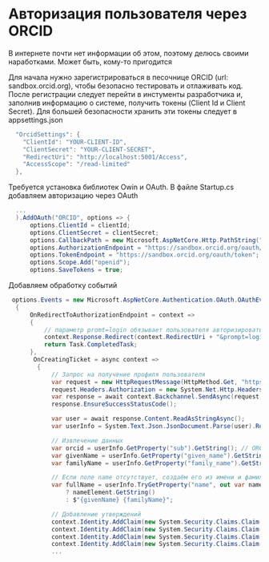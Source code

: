 # Авторизация пользователя через ORCID

В интернете почти нет информации об этом, поэтому делюсь своими наработками. Может быть, кому-то пригодится

Для начала нужно зарегистрироваться в песочнице ORCID (url: sandbox.orcid.org), чтобы безопасно тестировать и отлаживать код. После регистрации следует перейти в инстументы разработчика и, заполнив информацию о системе, получить токены (Client Id и Client Secret). 
Для большей безопасности хранить эти токены следует в appsettings.json

```C#
  "OrcidSettings": {
    "ClientId": "YOUR-CLIENT-ID",
    "ClientSecret": "YOUR-CLIENT-SECRET",
    "RedirectUri": "http://localhost:5001/Access",
    "AccessScope": "/read-limited"
  },
```
Требуется установка библиотек Owin и OAuth. В файле Startup.cs добавляем авторизацию через OAuth

```C#
  ...
  ).AddOAuth("ORCID", options => {
      options.ClientId = clientId;
      options.ClientSecret = clientSecret;
      options.CallbackPath = new Microsoft.AspNetCore.Http.PathString("/" + redirectUri);
      options.AuthorizationEndpoint = "https://sandbox.orcid.org/oauth/authorize";
      options.TokenEndpoint = "https://sandbox.orcid.org/oauth/token";
      options.Scope.Add("openid");
      options.SaveTokens = true;
```

Добавляем обработку событий

```C#
 options.Events = new Microsoft.AspNetCore.Authentication.OAuth.OAuthEvents
  {
      OnRedirectToAuthorizationEndpoint = context =>
      {
          // параметр promt=login обязывает пользователя авторизироваться по запросу, игнорируя единый вход
          context.Response.Redirect(context.RedirectUri + "&prompt=login");
          return Task.CompletedTask;
      },
       OnCreatingTicket = async context =>
        {
            // Запрос на получение профиля пользователя
            var request = new HttpRequestMessage(HttpMethod.Get, "https://sandbox.orcid.org/oauth/userinfo");
            request.Headers.Authorization = new System.Net.Http.Headers.AuthenticationHeaderValue("Bearer", context.AccessToken);
            var response = await context.Backchannel.SendAsync(request, HttpCompletionOption.ResponseHeadersRead, context.HttpContext.RequestAborted);
            response.EnsureSuccessStatusCode();

            var user = await response.Content.ReadAsStringAsync();
            var userInfo = System.Text.Json.JsonDocument.Parse(user).RootElement;

            // Извлечение данных
            var orcid = userInfo.GetProperty("sub").GetString(); // ORCID ID авторизированного пользователя
            var givenName = userInfo.GetProperty("given_name").GetString(); // имя пользователя
            var familyName = userInfo.GetProperty("family_name").GetString(); // фамилия пользователя

            // Если поле name отсутствует, создаём его из имени и фамилии
            var fullName = userInfo.TryGetProperty("name", out var nameElement) && nameElement.ValueKind != System.Text.Json.JsonValueKind.Null
                ? nameElement.GetString()
                : $"{givenName} {familyName}";

            // Добавление утверждений
            context.Identity.AddClaim(new System.Security.Claims.Claim("urn:orcid:orcid", orcid));
            context.Identity.AddClaim(new System.Security.Claims.Claim(System.Security.Claims.ClaimTypes.Name, fullName));
            context.Identity.AddClaim(new System.Security.Claims.Claim(System.Security.Claims.ClaimTypes.GivenName, givenName));
            context.Identity.AddClaim(new System.Security.Claims.Claim(System.Security.Claims.ClaimTypes.Surname, familyName));
            ...
```
